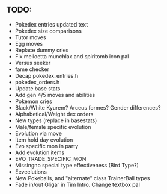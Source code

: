 ## TODO:

* Pokedex entries updated text
* Pokedex size comparisons
* Tutor moves
* Egg moves
* Replace dummy cries
* Fix melloetta munchlax and spiritomb icon pal
* Versus seeker
* fame checker
* Decap pokedex_entries.h
* pokedex_orders.h
* Update base stats
* Add gen 4/5 moves and abilities
* Pokemon cries
* Black/White Kyurem? Arceus formes? Gender differences?
* Alphabetical/Weight dex orders
* New types (replace in basestats)
* Male/female specific evolution
* Evolution via move
* Item hold day evolution
* Evo specific mon in party
* Add evolution items
* EVO_TRADE_SPECIFIC_MON
* Missingno special type effectiveness (Bird Type?)
* Eeveelutions
* New Pokeballs, and "alternate" class TrainerBall types
* Fade in/out Gligar in Tim Intro. Change textbox pal
